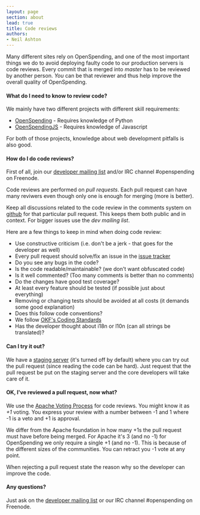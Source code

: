 ```yaml
---
layout: page
section: about
lead: true
title: Code reviews
authors:
- Neil Ashton
---
```

Many different sites rely on OpenSpending, and one of the most important things we do to avoid deploying faulty code to our production servers is code reviews. Every commit that is merged into *master* has to be reviewed by another person. *You* can be that reviewer and thus help improve the overall quality of OpenSpending.

#### What do I need to know to review code?

We mainly have two different projects with different skill requirements:

* [OpenSpending](http://github.com/openspending/openspending) - Requires knowledge of Python
* [OpenSpendingJS](http://github.com/openspending/openspendingjs) - Requires knowledge of Javascript

For both of those projects, knowledge about web development pitfalls is also good.

#### How do I do code reviews?

First of all, join our [developer mailing list](http://lists.okfn.org/mailman/listinfo/openspending-dev) and/or IRC channel #openspending on Freenode.

Code reviews are performed on *pull requests*. Each pull request can have many reviwers even though only one is enough for merging (more is better).

Keep all discussions related to the code review in the comments system on [github](http://github.com) for that particular pull request. This keeps them both public and in context. For bigger issues use the *dev mailing list*.

Here are a few things to keep in mind when doing code review:

* Use constructive criticism (i.e. don't be a jerk - that goes for the developer as well)
* Every pull request should solve/fix an issue in the [issue tracker](http://github.com/openspending/openspending/issues/)
* Do you see any bugs in the code?
* Is the code readable/maintainable? (we don't want obfuscated code)
* Is it well commented? (Too many comments is better than no comments)
* Do the changes have good test coverage?
* At least every feature should be tested (if possible just about everything)
* Removing or changing tests should be avoided at all costs (it demands some good explanation)
* Does this follow code conventions?
* We follow [OKF's Coding Standards](http://wiki.okfn.org/Coding_Standards)
* Has the developer thought about i18n or l10n (can all strings be translated)?

#### Can I try it out?

We have a [staging server](http://staging.openspending.org) (it's turned off by default) where you can try out the pull request (since reading the code can be hard). Just request that the pull request be put on the staging server and the core developers will take care of it.

#### OK, I've reviewed a pull request, now what?

We use the [Apache Voting Process](http://apache.org/foundation/voting.html) for code reviews. You might know it as *+1* voting. You express your review with a number between -1 and 1 where -1 is a veto and +1 is approval.

We differ from the Apache foundation in how many +1s the pull request must have before being merged. For Apache it's 3 (and no -1) for OpenSpending we only require a single +1 (and no -1). This is because of the different sizes of the communities. You can retract you -1 vote at any point.

When rejecting a pull request state the reason why so the developer can improve the code.

#### Any questions?

Just ask on the [developer mailing list](http://lists.okfn.org/mailman/listinfo/openspending-dev) or our IRC channel #openspending on Freenode.
